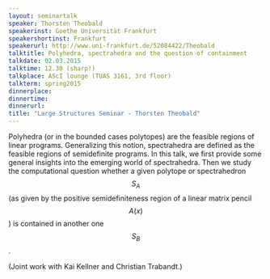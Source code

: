 ```yaml
---
layout: seminartalk
speaker: Thorsten Theobald
speakerinst: Goethe Universität Frankfurt
speakershortinst: Frankfurt
speakerurl: http://www.uni-frankfurt.de/52084422/Theobald
talktitle: Polyhedra, spectrahedra and the question of containment
talkdate: 02.03.2015
talktime: 12.30 (sharp!)
talkplace: AScI lounge (TUAS 3161, 3rd floor)
talkterm: spring2015
dinnerplace: 
dinnertime:
dinnerurl: 
title: "Large Structures Seminar - Thorsten Theobald"
---
```


Polyhedra (or in the bounded cases polytopes) are the
feasible regions of linear programs. Generalizing this
notion, spectrahedra are defined as the feasible regions
of semidefinite programs.
In this talk, we first provide some general insights into
the emerging world of spectrahedra. Then we study the
computational question whether a given polytope or spectrahedron
$$S_A$$ (as given by the positive semidefiniteness region
of a linear matrix pencil $$A(x)$$) is contained in another
one $$S_B$$.

(Joint work with Kai Kellner and Christian Trabandt.)
